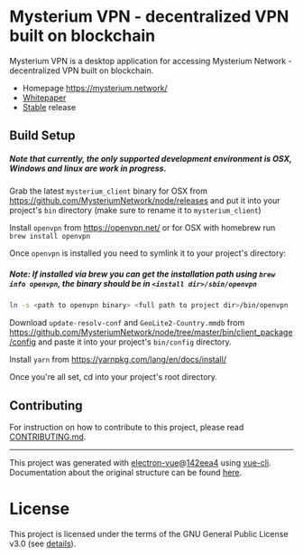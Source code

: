# Mysterium VPN - decentralized VPN built on blockchain

Mysterium VPN is a desktop application for accessing Mysterium Network - decentralized VPN built on blockchain.

- Homepage https://mysterium.network/
- [Whitepaper](https://mysterium.network/whitepaper.pdf)
- [Stable](https://github.com/MysteriumNetwork/mysterion/releases/latest) release

## Build Setup

##### Note that currently, the only supported development environment is OSX, Windows and linux are work in progress.

Grab the latest `mysterium_client` binary for OSX from https://github.com/MysteriumNetwork/node/releases and put it into your project's `bin` directory (make sure to rename it to `mysterium_client`)

Install `openvpn` from https://openvpn.net/ or for OSX with homebrew run `brew install openvpn`

Once `openvpn` is installed you need to symlink it to your project's directory:

##### Note: If installed via brew you can get the installation path using `brew info openvpn`, the binary should be in `<install dir>/sbin/openvpn`

```bash
ln -s <path to openvpn binary> <full path to project dir>/bin/openvpn
```

Download `update-resolv-conf` and `GeoLite2-Country.mmdb` from https://github.com/MysteriumNetwork/node/tree/master/bin/client_package/config and paste it into your project's `bin/config` directory.

Install `yarn` from https://yarnpkg.com/lang/en/docs/install/

Once you're all set, cd into your project's root directory.

## Contributing

For instruction on how to contribute to this project, please read [CONTRIBUTING.md](./CONTRIBUTING.md).

---

This project was generated with [electron-vue](https://github.com/SimulatedGREG/electron-vue)@[142eea4](https://github.com/SimulatedGREG/electron-vue/tree/142eea44aa50fdead91a469daedfcff04308c3fc) using [vue-cli](https://github.com/vuejs/vue-cli). Documentation about the original structure can be found [here](https://simulatedgreg.gitbooks.io/electron-vue/content/index.html).

# License

This project is licensed under the terms of the GNU General Public License v3.0 (see [details](./LICENSE)).

